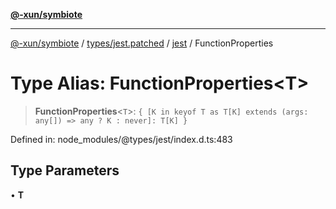 [**@-xun/symbiote**](../../../../../README.md)

***

[@-xun/symbiote](../../../../../README.md) / [types/jest.patched](../../../README.md) / [jest](../README.md) / FunctionProperties

# Type Alias: FunctionProperties\<T\>

> **FunctionProperties**\<`T`\>: `{ [K in keyof T as T[K] extends (args: any[]) => any ? K : never]: T[K] }`

Defined in: node\_modules/@types/jest/index.d.ts:483

## Type Parameters

• **T**
